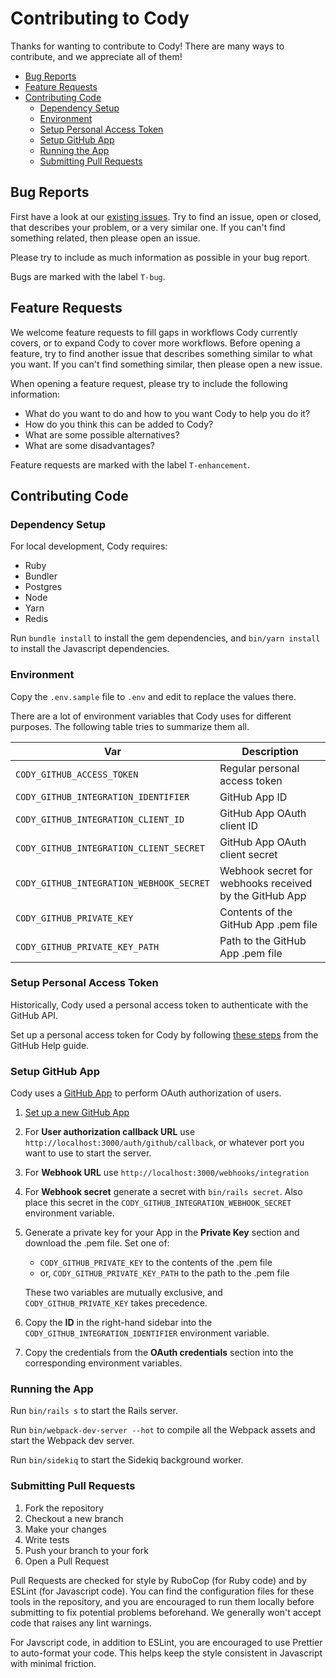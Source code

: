 # Contributing to Cody

Thanks for wanting to contribute to Cody! There are many ways to contribute, and
we appreciate all of them!

* [Bug Reports](#bug-reports)
* [Feature Requests](#feature-requests)
* [Contributing Code](#contributing-code)
  * [Dependency Setup](#dependency-setup)
  * [Environment](#environment)
  * [Setup Personal Access Token](#setup-personal-access-token)
  * [Setup GitHub App](#setup-github-app)
  * [Running the App](#running-the-app)
  * [Submitting Pull Requests](#submitting-pull-requests)

## Bug Reports

First have a look at our [existing issues](https://github.com/aergonaut/cody/issues).
Try to find an issue, open or closed, that describes your problem, or a very
similar one. If you can't find something related, then please open an issue.

Please try to include as much information as possible in your bug report.

Bugs are marked with the label `T-bug`.

## Feature Requests

We welcome feature requests to fill gaps in workflows Cody currently covers, or
to expand Cody to cover more workflows. Before opening a feature, try to find
another issue that describes something similar to what you want. If you can't
find something similar, then please open a new issue.

When opening a feature request, please try to include the following information:

* What do you want to do and how to you want Cody to help you do it?
* How do you think this can be added to Cody?
* What are some possible alternatives?
* What are some disadvantages?

Feature requests are marked with the label `T-enhancement`.

## Contributing Code

### Dependency Setup

For local development, Cody requires:

* Ruby
* Bundler
* Postgres
* Node
* Yarn
* Redis

Run `bundle install` to install the gem dependencies, and `bin/yarn install` to
install the Javascript dependencies.

### Environment

Copy the `.env.sample` file to `.env` and edit to replace the values there.

There are a lot of environment variables that Cody uses for different purposes.
The following table tries to summarize them all.

| Var                                      | Description                                            |
|------------------------------------------|--------------------------------------------------------|
| `CODY_GITHUB_ACCESS_TOKEN`               | Regular personal access token                          |
| `CODY_GITHUB_INTEGRATION_IDENTIFIER`     | GitHub App ID                                          |
| `CODY_GITHUB_INTEGRATION_CLIENT_ID`      | GitHub App OAuth client ID                             |
| `CODY_GITHUB_INTEGRATION_CLIENT_SECRET`  | GitHub App OAuth client secret                         |
| `CODY_GITHUB_INTEGRATION_WEBHOOK_SECRET` | Webhook secret for webhooks received by the GitHub App |
| `CODY_GITHUB_PRIVATE_KEY`                | Contents of the GitHub App .pem file                   |
| `CODY_GITHUB_PRIVATE_KEY_PATH`           | Path to the GitHub App .pem file                       |

### Setup Personal Access Token

Historically, Cody used a personal access token to authenticate with the GitHub
API.

Set up a personal access token for Cody by following [these steps](https://help.github.com/articles/creating-a-personal-access-token-for-the-command-line/#creating-a-token)
from the GitHub Help guide.

### Setup GitHub App

Cody uses a [GitHub App](https://developer.github.com/apps/) to perform OAuth
authorization of users.

1. [Set up a new GitHub App](https://github.com/settings/apps/new)
2. For **User authorization callback URL** use
   `http://localhost:3000/auth/github/callback`, or whatever port you want to
   use to start the server.
3. For **Webhook URL** use `http://localhost:3000/webhooks/integration`
4. For **Webhook secret** generate a secret with `bin/rails secret`. Also place
   this secret in the `CODY_GITHUB_INTEGRATION_WEBHOOK_SECRET` environment
   variable.
5. Generate a private key for your App in the **Private Key** section and
   download the .pem file. Set one of:

   * `CODY_GITHUB_PRIVATE_KEY` to the contents of the .pem file
   * or, `CODY_GITHUB_PRIVATE_KEY_PATH` to the path to the .pem file

   These two variables are mutually exclusive, and `CODY_GITHUB_PRIVATE_KEY`
   takes precedence.
6. Copy the **ID** in the right-hand sidebar into the
   `CODY_GITHUB_INTEGRATION_IDENTIFIER` environment variable.
7. Copy the credentials from the **OAuth credentials** section into the
   corresponding environment variables.

### Running the App

Run `bin/rails s` to start the Rails server.

Run `bin/webpack-dev-server --hot` to compile all the Webpack assets and start
the Webpack dev server.

Run `bin/sidekiq` to start the Sidekiq background worker.

### Submitting Pull Requests

1. Fork the repository
2. Checkout a new branch
3. Make your changes
4. Write tests
5. Push your branch to your fork
6. Open a Pull Request

Pull Requests are checked for style by RuboCop (for Ruby code) and by ESLint
(for Javascript code). You can find the configuration files for these tools in
the repository, and you are encouraged to run them locally before submitting to
fix potential problems beforehand. We generally won't accept code that raises
any lint warnings.

For Javscript code, in addition to ESLint, you are encouraged to use Prettier
to auto-format your code. This helps keep the style consistent in Javascript
with minimal friction.
